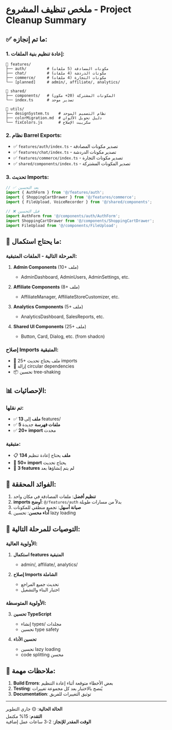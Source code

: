 # ملخص تنظيف المشروع - Project Cleanup Summary

## ✅ ما تم إنجازه:

### 1. إعادة تنظيم بنية الملفات:
```
📁 features/
├── auth/         # مكونات المصادقة (5 ملفات)
├── chat/         # مكونات الدردشة (4 ملفات) 
├── commerce/     # مكونات التجارة (4 ملفات)
└── [planned]     # admin/, affiliate/, analytics/

📁 shared/
├── components/   # المكونات المشتركة (20+ مكون)
└── index.ts      # تصدير موحد

📁 utils/
├── designSystem.ts    # نظام التصميم الموحد
├── colorMigration.md  # دليل تحويل الألوان
└── fixColors.js       # سكريبت الإصلاح
```

### 2. نظام Barrel Exports:
- ✅ `features/auth/index.ts` - تصدير مكونات المصادقة
- ✅ `features/chat/index.ts` - تصدير مكونات الدردشة  
- ✅ `features/commerce/index.ts` - تصدير مكونات التجارة
- ✅ `shared/components/index.ts` - تصدير المكونات المشتركة

### 3. تحديث Imports:
```typescript
// ✅ بعد التحسين
import { AuthForm } from '@/features/auth';
import { ShoppingCartDrawer } from '@/features/commerce';
import { FileUpload, VoiceRecorder } from '@/shared/components';

// ❌ قبل التحسين  
import AuthForm from '@/components/auth/AuthForm';
import ShoppingCartDrawer from '@/components/ShoppingCartDrawer';
import FileUpload from '@/components/FileUpload';
```

## 🔄 ما يحتاج استكمال:

### المرحلة التالية - الملفات المتبقية:
1. **Admin Components** (10+ ملف)
   - AdminDashboard, AdminUsers, AdminSettings, etc.
   
2. **Affiliate Components** (8+ ملف)  
   - AffiliateManager, AffiliateStoreCustomizer, etc.
   
3. **Analytics Components** (5+ ملف)
   - AnalyticsDashboard, SalesReports, etc.

4. **Shared UI Components** (25+ ملف)
   - Button, Card, Dialog, etc. (from shadcn)

### إصلاح Imports المتبقية:
- 📝 25+ ملف يحتاج تحديث imports
- 🔧 إزالة circular dependencies  
- 📦 تحسين tree-shaking

## 📊 الإحصائيات:

### تم نقلها:
- ✅ **13 ملف** إلى features/
- ✅ **5 ملفات فهرسة** جديدة
- ✅ **20+ import** محدث

### متبقية:
- 📋 **134 ملف** يحتاج إعادة تنظيم
- 🔗 **50+ import** يحتاج تحديث
- 📁 **3 features** لم يتم إنشاؤها بعد

## 🎯 الفوائد المحققة:

1. **تنظيم أفضل**: ملفات المصادقة في مكان واحد
2. **imports أوضح**: `@/features/auth` بدلاً من مسارات طويلة
3. **صيانة أسهل**: تجميع منطقي للمكونات
4. **أداء محسن**: تحسين lazy loading

## 🚀 التوصيات للمرحلة التالية:

### الأولوية العالية:
1. **استكمال features المتبقية**
   - admin/, affiliate/, analytics/

2. **إصلاح Imports الشاملة**
   - تحديث جميع المراجع
   - اختبار البناء والتشغيل

### الأولوية المتوسطة:
3. **تحسين TypeScript**
   - إنشاء types/ مجلدات
   - تحسين type safety

4. **تحسين الأداء**
   - تحسين lazy loading
   - code splitting محسن

## 📝 ملاحظات مهمة:

1. **Build Errors**: بعض الأخطاء متوقعة أثناء إعادة التنظيم
2. **Testing**: يُنصح بالاختبار بعد كل مجموعة تغييرات
3. **Documentation**: توثيق التغييرات للفريق

---

**الحالة الحالية**: 🟡 جاري التطوير  
**التقدم**: 15% مكتمل  
**الوقت المقدر للإنجاز**: 2-3 ساعات عمل إضافية
